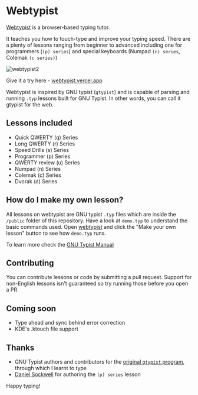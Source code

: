 # Webtypist

[Webtypist](https://webtypist.vercel.app) is a browser-based typing tutor.

It teaches you how to touch-type and improve your typing speed. There are a plenty of lessons ranging from beginner to advanced including one for programmers (`(p) series`) and special keyboards (Numpad `(n) series`, Colemak `(c series)`)

![webtypist2](https://github.com/arshxyz/webtypist/assets/23417273/fe40ac93-44b4-4ca2-97da-15d3a590ddc2)


Give it a try here - [webtypist.vercel.app](https://webtypist.vercel.app)

Webtypist is inspired by GNU typist (`gtypist`) and is capable of parsing and running `.typ` lessons built for GNU Typist. In other words, you can call it gtypist for the web.


## Lessons included
- Quick QWERTY (q) Series
- Long QWERTY (r) Series
- Speed Drills (s) Series
- Programmer (p) Series
- QWERTY review (u) Series
- Numpad (n) Series
- Colemak (c) Series
- Dvorak (d) Series

## How do I make my own lesson?
All lessons on webtypist are GNU typist `.typ` files which are inside the `/public` folder of this repository. Have a look at `demo.typ` to understand the basic commands used. Open [webtypist](https://webtypist.vercel.app) and click the "Make your own lesson" button to see how `demo.typ` runs.

To learn more check the [GNU Typist Manual](https://www.gnu.org/software/gtypist/doc/gtypist.html#Script-file-commands)



## Contributing
You can contribute lessons or code by submitting a pull request. Support for non-English lessons isn't guaranteed so try running those before you open a PR.

## Coming soon
- Type ahead and sync behind error correction
- KDE's .ktouch file support

## Thanks
- GNU Typist authors and contributors for the [original `gtypist` program](https://www.gnu.org/savannah-checkouts/gnu/gtypist/gtypist.html), through which I learnt to type
- [Daniel Sockwell](https://codesections.com/) for authoring the `(p) series` lesson

Happy typing!
